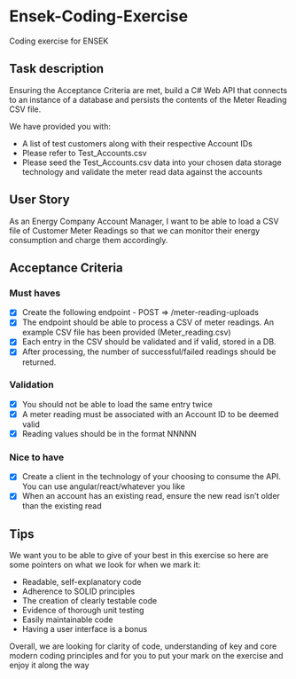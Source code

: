 # Ensek-Coding-Exercise
Coding exercise for ENSEK

## Task description
Ensuring the Acceptance Criteria are met, build a C# Web API that connects to an instance of a database and persists the contents of the Meter Reading CSV file. 

We have provided you with: 
* A list of test customers along with their respective Account IDs 
* Please refer to Test_Accounts.csv 
* Please seed the Test_Accounts.csv data into your chosen data storage technology and validate the meter read data against the accounts

## User Story
As an Energy Company Account Manager, I want to be able to load a CSV file of Customer Meter Readings so that we can monitor their energy consumption and charge them accordingly.

## Acceptance Criteria

### Must haves
- [x] Create the following endpoint - POST => /meter-reading-uploads 
- [x] The endpoint should be able to process a CSV of meter readings. An example CSV file has been provided (Meter_reading.csv) 
- [x] Each entry in the CSV should be validated and if valid, stored in a DB. 
- [x] After processing, the number of successful/failed readings should be returned. 

### Validation
- [x] You should not be able to load the same entry twice 
- [x] A meter reading must be associated with an Account ID to be deemed valid 
- [x] Reading values should be in the format NNNNN 

### Nice to have
- [x] Create a client in the technology of your choosing to consume the API. You can use angular/react/whatever you like 
- [x] When an account has an existing read, ensure the new read isn’t older than the existing read

## Tips
We want you to be able to give of your best in this exercise so here are some pointers on what we look for when we mark it: 

* Readable, self-explanatory code 
* Adherence to SOLID principles 
* The creation of clearly testable code 
* Evidence of thorough unit testing 
* Easily maintainable code 
* Having a user interface is a bonus 

Overall, we are looking for clarity of code, understanding of key and core modern coding principles and for you to put your mark on the exercise and enjoy it along the way
